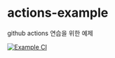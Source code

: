 # actions-example
github actions 연습을 위한 예제

[![Example CI](https://github.com/jks7878/actions-example/actions/workflows/ci.yml/badge.svg)](https://github.com/jks7878/actions-example/actions/workflows/ci.yml)
